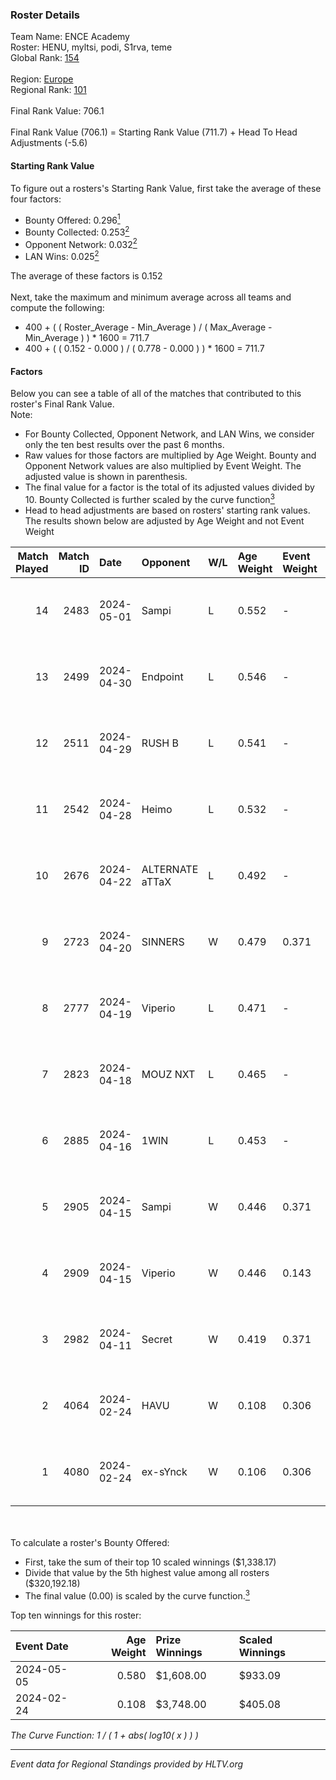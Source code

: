 ### Roster Details<br />
Team Name: ENCE Academy<br />
Roster: HENU, myltsi, podi, S1rva, teme<br />
Global Rank: [154](../standings_global.md)<br />
<br />
Region: [Europe]( ../standings_europe.md)<br />
Regional Rank: [101]( ../standings_europe.md)<br />
<br />
Final Rank Value:  706.1<br />
<br />
Final Rank Value (706.1) = Starting Rank Value (711.7) + Head To Head Adjustments (-5.6)<br />

#### Starting Rank Value<br />
To figure out a rosters's Starting Rank Value, first take the average of these four factors:<br />
- Bounty Offered: 0.296[<sup>1</sup>](#table2)
- Bounty Collected: 0.253[<sup>2</sup>](#table1)
- Opponent Network: 0.032[<sup>2</sup>](#table1)
- LAN Wins: 0.025[<sup>2</sup>](#table1)

The average of these factors is 0.152<br />
<br />
Next, take the maximum and minimum average across all teams and compute the following:<br />
- 400 + ( ( Roster_Average - Min_Average ) / ( Max_Average - Min_Average ) ) * 1600 = 711.7
- 400 + ( ( 0.152 - 0.000 ) / ( 0.778 - 0.000 ) ) * 1600 = 711.7


#### Factors<br />
Below you can see a table of all of the matches that contributed to this roster's Final Rank Value.<br />
Note:<br />

- For Bounty Collected, Opponent Network, and LAN Wins, we consider only the ten best results over the past 6 months.
- Raw values for those factors are multiplied by Age Weight. Bounty and Opponent Network values are also multiplied by Event Weight. The adjusted value is shown in parenthesis.
- The final value for a factor is the total of its adjusted values divided by 10. Bounty Collected is further scaled by the curve function[<sup>3</sup>](#curveFunction)
- Head to head adjustments are based on rosters' starting rank values. The results shown below are adjusted by Age Weight and not Event Weight
<span id="table1"></span><br />


| Match Played | Match ID | Date       | Opponent        | W/L | Age Weight | Event Weight | Bounty Collected | Opponent Network | LAN Wins  | H2H Adj. | Roster                          |
| -: | -: | :- | :- | :- | :- | :- | :- | :- | :- | -: | :- |
|           14 |     2483 | 2024-05-01 | Sampi           | L   | 0.552      | -            | -                | -                | -         |    -4.02 | HENU, myltsi, podi, S1rva, teme |
|           13 |     2499 | 2024-04-30 | Endpoint        | L   | 0.546      | -            | -                | -                | -         |    -4.39 | HENU, myltsi, podi, S1rva, teme |
|           12 |     2511 | 2024-04-29 | RUSH B          | L   | 0.541      | -            | -                | -                | -         |    -5.03 | HENU, myltsi, podi, S1rva, teme |
|           11 |     2542 | 2024-04-28 | Heimo           | L   | 0.532      | -            | -                | -                | -         |    -9.47 | HENU, myltsi, podi, S1rva, teme |
|           10 |     2676 | 2024-04-22 | ALTERNATE aTTaX | L   | 0.492      | -            | -                | -                | -         |    -3.61 | HENU, myltsi, podi, S1rva, teme |
|            9 |     2723 | 2024-04-20 | SINNERS         | W   | 0.479      | 0.371        | 0.037 (0.007)    | 0.800 (0.142)    | 0 (0.000) |    13.83 | HENU, myltsi, podi, S1rva, teme |
|            8 |     2777 | 2024-04-19 | Viperio         | L   | 0.471      | -            | -                | -                | -         |    -9.38 | HENU, myltsi, podi, S1rva, teme |
|            7 |     2823 | 2024-04-18 | MOUZ NXT        | L   | 0.465      | -            | -                | -                | -         |    -2.09 | HENU, myltsi, podi, S1rva, teme |
|            6 |     2885 | 2024-04-16 | 1WIN            | L   | 0.453      | -            | -                | -                | -         |    -3.30 | HENU, myltsi, podi, S1rva, teme |
|            5 |     2905 | 2024-04-15 | Sampi           | W   | 0.446      | 0.371        | 0.027 (0.004)    | 1.000 (0.165)    | 0 (0.000) |    10.47 | HENU, myltsi, podi, S1rva, teme |
|            4 |     2909 | 2024-04-15 | Viperio         | W   | 0.446      | 0.143        | 0.001 (0.000)    | 0.035 (0.002)    | 0 (0.000) |     5.28 | HENU, myltsi, podi, S1rva, teme |
|            3 |     2982 | 2024-04-11 | Secret          | W   | 0.419      | 0.371        | 0.000 (0.000)    | 0.055 (0.008)    | 0 (0.000) |     3.70 | HENU, myltsi, podi, S1rva, teme |
|            2 |     4064 | 2024-02-24 | HAVU            | W   | 0.108      | 0.306        | 0.001 (0.000)    | 0.152 (0.005)    | 1 (0.108) |     1.67 | HENU, myltsi, podi, S1rva, teme |
|            1 |     4080 | 2024-02-24 | ex-sYnck        | W   | 0.106      | 0.306        | 0.000 (0.000)    | 0.015 (0.000)    | 1 (0.106) |     0.76 | HENU, myltsi, podi, S1rva, teme |

<br />
<span id="table2"></span><br />
To calculate a roster's Bounty Offered:<br />

- First, take the sum of their top 10 scaled winnings ($1,338.17)
- Divide that value by the 5th highest value among all rosters ($320,192.18)
- The final value (0.00) is scaled by the curve function.[<sup>3</sup>](#curveFunction)

Top ten winnings for this roster:<br />

| Event Date | Age Weight | Prize Winnings | Scaled Winnings |
| :- | -: | :- | :- |
| 2024-05-05 |      0.580 | $1,608.00      | $933.09         |
| 2024-02-24 |      0.108 | $3,748.00      | $405.08         |


<span id="curveFunction"></span>_The Curve Function: 1 / ( 1 + abs( log10( x ) ) )_<br />

---
_Event data for Regional Standings provided by HLTV.org_<br />
